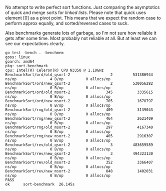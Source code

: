 No attempt to write perfect sort functions. Just comparing the asymptotics of
quick and merge sorts for *linked lists*. Please note that quick uses element
[0] as a pivot point. This means that we expect the random case to perform
approx equally, and sorted/reversed cases to suck.

Also benchmarks generate lots of garbage, so I'm not sure how reliable it gets
after some time. Most probably not reliable at all. But at least we can see
our expectations clearly.

```
go test -bench . -benchmem
goos: linux
goarch: amd64
pkg: sort-benchmark
cpu: Intel(R) Celeron(R) CPU N3350 @ 1.10GHz
BenchmarkSort/ord/old_qsort-2                  2         531386944 ns/op               4 B/op          0 allocs/op
BenchmarkSort/ord/new_qsort-2                  2         530056282 ns/op               0 B/op          0 allocs/op
BenchmarkSort/ord/old_msort-2                345           3335615 ns/op               0 B/op          0 allocs/op
BenchmarkSort/ord/new_msort-2                705           1678797 ns/op               0 B/op          0 allocs/op
BenchmarkSort/rng/old_qsort-2                409           3139043 ns/op               0 B/op          0 allocs/op
BenchmarkSort/rng/new_qsort-2                464           2621409 ns/op               0 B/op          0 allocs/op
BenchmarkSort/rng/old_msort-2                297           4167340 ns/op               0 B/op          0 allocs/op
BenchmarkSort/rng/new_msort-2                405           2916307 ns/op               0 B/op          0 allocs/op
BenchmarkSort/rev/old_qsort-2                  3         483659589 ns/op               0 B/op          0 allocs/op
BenchmarkSort/rev/new_qsort-2                  3         494323130 ns/op               0 B/op          0 allocs/op
BenchmarkSort/rev/old_msort-2                352           3366407 ns/op               0 B/op          0 allocs/op
BenchmarkSort/rev/new_msort-2                848           1402031 ns/op               0 B/op          0 allocs/op
PASS
ok      sort-benchmark  26.145s
```
